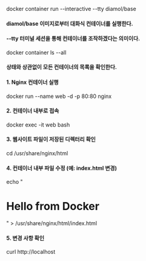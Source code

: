 docker container run --interactive --tty diamol/base
#### diamol/base 이미지로부터 대화식 컨테이너를 실행한다.
#### --tty 터미널 세션을 통해 컨테이너를 조작하겠다는 의미이다.

docker container ls --all
#### 상태와 상관없이 모든 컨테이너의 목록을 확인한다.

#### 1. Nginx 컨테이너 실행
docker run --name web -d -p 80:80 nginx

#### 2. 컨테이너 내부로 접속
docker exec -it web bash

#### 3. 웹사이트 파일이 저장된 디렉터리 확인
cd /usr/share/nginx/html

#### 4. 컨테이너 내부 파일 수정 (예: index.html 변경)
echo "<h1>Hello from Docker</h1>" > /usr/share/nginx/html/index.html

#### 5. 변경 사항 확인
curl http://localhost

##